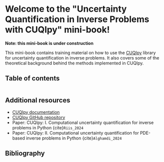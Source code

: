 # Welcome to the "Uncertainty Quantification in Inverse Problems with CUQIpy" mini-book!

**Note: this mini-book is under construction**

This mini-book contains training material on how to use the [CUQIpy](https://github.com/CUQI-DTU/CUQIpy) library for uncertainty quantification in inverse problems. It also covers some of the theoretical background behind the methods implemented in CUQIpy.


## Table of contents

```{tableofcontents}
```

## Additional resources
- [CUQIpy documentation](https://cuqi-dtu.github.io/CUQIpy/)
- [CUQIpy GitHub repository](https://github.com/CUQI-DTU/CUQIpy)
- Paper: CUQIpy: I. Computational uncertainty quantification for inverse problems in Python {cite}`Riis_2024`
- Paper: CUQIpy: II. Computational uncertainty quantification for PDE-based inverse problems in Python {cite}`Alghamdi_2024` 


## Bibliography
```{bibliography}
```
